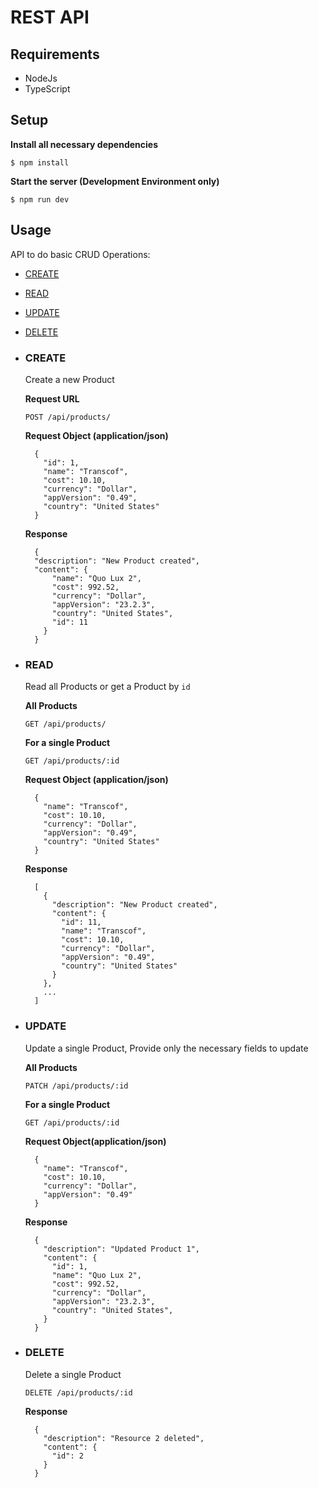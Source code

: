 # REST API

## Requirements

* NodeJs
* TypeScript


## Setup

**Install all necessary dependencies**
```
$ npm install
```

**Start the server (Development Environment only)**
```
$ npm run dev
```


## Usage

API to do basic CRUD Operations:
* [CREATE](#create)
* [READ](#read)
* [UPDATE](#update)
* [DELETE](#delete)

* ### CREATE
  Create a new Product

  **Request URL**
  ```
  POST /api/products/
  ```

  **Request Object (application/json)**
  ```
    {
      "id": 1,
      "name": "Transcof",
      "cost": 10.10,
      "currency": "Dollar",
      "appVersion": "0.49",
      "country": "United States"
    }
  ```
  **Response**
  ```
    {
    "description": "New Product created",
    "content": {
        "name": "Quo Lux 2",
        "cost": 992.52,
        "currency": "Dollar",
        "appVersion": "23.2.3",
        "country": "United States",
        "id": 11
      }
    }
  ```

* ### READ
  Read all Products or get a Product by `id`

  **All Products**
  ```
  GET /api/products/
  ```

  **For a single Product**
  ```
  GET /api/products/:id
  ```

  **Request Object (application/json)**
  ```
    {
      "name": "Transcof",
      "cost": 10.10,
      "currency": "Dollar",
      "appVersion": "0.49",
      "country": "United States"
    }
  ```
  **Response**
  ```
    [
      {
        "description": "New Product created",
        "content": {
          "id": 11,
          "name": "Transcof",
          "cost": 10.10,
          "currency": "Dollar",
          "appVersion": "0.49",
          "country": "United States"
        }
      },
      ...
    ]
  ```

* ### UPDATE
  Update a single Product, Provide only the necessary fields to update

  **All Products**
  ```
  PATCH /api/products/:id
  ```

  **For a single Product**
  ```
  GET /api/products/:id
  ```

  **Request Object(application/json)**
  ```
    {
      "name": "Transcof",
      "cost": 10.10,
      "currency": "Dollar",
      "appVersion": "0.49"
    }
  ```
  **Response**
  ```
    {
      "description": "Updated Product 1",
      "content": {
        "id": 1,
        "name": "Quo Lux 2",
        "cost": 992.52,
        "currency": "Dollar",
        "appVersion": "23.2.3",
        "country": "United States",
      }
    }
  ```

* ### DELETE
  Delete a single Product

  ```
  DELETE /api/products/:id
  ```
  **Response**
  ```
    {
      "description": "Resource 2 deleted",
      "content": {
        "id": 2
      }
    }
  ```